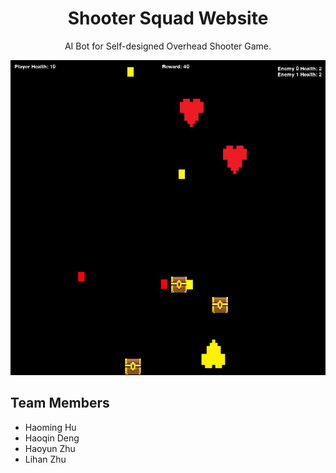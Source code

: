 <div align="center">

  # Shooter Squad Website

  AI Bot for Self-designed Overhead Shooter Game.

  ![game](./resource/avatar.jpg)

</div>

## Team Members

- Haoming Hu
- Haoqin Deng
- Haoyun Zhu
- Lihan Zhu
